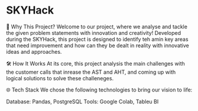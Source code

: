 # SKYHack

🎯 Why This Project?
Welcome to our project, where we analyse and tackle the given problem statements with innovation and creativity! Developed during the SKYHack, this project is designed to identify teh amin key areas that need improvement and how can they be dealt in reality with innovative ideas and approaches.

🛠️ How It Works
At its core, this project analysis the main challenges with the customer calls that inrease the AST and AHT, and coming up with logical solutions to solve these challeneges.

🌐 Tech Stack
We chose the following technologies to bring our vision to life:

Database: Pandas, PostgreSQL
Tools: Google Colab, Tableu BI
